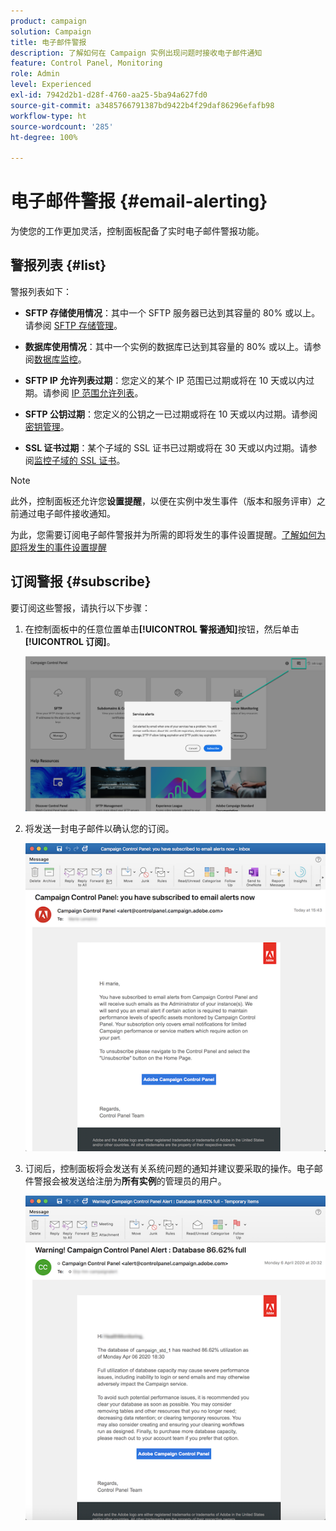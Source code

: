 ```yaml
---
product: campaign
solution: Campaign
title: 电子邮件警报
description: 了解如何在 Campaign 实例出现问题时接收电子邮件通知
feature: Control Panel, Monitoring
role: Admin
level: Experienced
exl-id: 7942d2b1-d28f-4760-aa25-5ba94a627fd0
source-git-commit: a3485766791387bd9422b4f29daf86296efafb98
workflow-type: ht
source-wordcount: '285'
ht-degree: 100%

---
```


# 电子邮件警报 {#email-alerting}

为使您的工作更加灵活，控制面板配备了实时电子邮件警报功能。

## 警报列表 {#list}

警报列表如下：

* **SFTP 存储使用情况**：其中一个 SFTP 服务器已达到其容量的 80% 或以上。请参阅 [SFTP 存储管理](../../sftp/using/sftp-storage-management.md)。

* **数据库使用情况**：其中一个实例的数据库已达到其容量的 80% 或以上。请参阅[数据库监控](../../performance-monitoring/using/database-monitoring.md)。

* **SFTP IP 允许列表过期**：您定义的某个 IP 范围已过期或将在 10 天或以内过期。请参阅 [IP 范围允许列表](../../sftp/using/ip-range-allow-listing.md)。

* **SFTP 公钥过期**：您定义的公钥之一已过期或将在 10 天或以内过期。请参阅[密钥管理](../../sftp/using/key-management.md)。

* **SSL 证书过期**：某个子域的 SSL 证书已过期或将在 30 天或以内过期。请参阅[监控子域的 SSL 证书](../../subdomains-certificates/using/monitoring-ssl-certificates.md)。

<!--* **Long running Queries**: A query has been running for more than 24 hours on one of your instances. See [Monitoring active queries](database-active-queries.md).-->

>[!NOTE]
>
>此外，控制面板还允许您&#x200B;**设置提醒**，以便在实例中发生事件（版本和服务评审）之前通过电子邮件接收通知。
>
>为此，您需要订阅电子邮件警报并为所需的即将发生的事件设置提醒。[了解如何为即将发生的事件设置提醒](../../service-events/service-events.md#reminders)

## 订阅警报 {#subscribe}

要订阅这些警报，请执行以下步骤：

1. 在控制面板中的任意位置单击&#x200B;**[!UICONTROL 警报通知]**&#x200B;按钮，然后单击&#x200B;**[!UICONTROL 订阅]**。

   ![](assets/subscribing.png)

1. 将发送一封电子邮件以确认您的订阅。

   ![](assets/email_subscription.png)

1. 订阅后，控制面板将会发送有关系统问题的通知并建议要采取的操作。电子邮件警报会被发送给注册为&#x200B;**所有实例**&#x200B;的管理员的用户。

   ![](assets/alert_sample.png)
